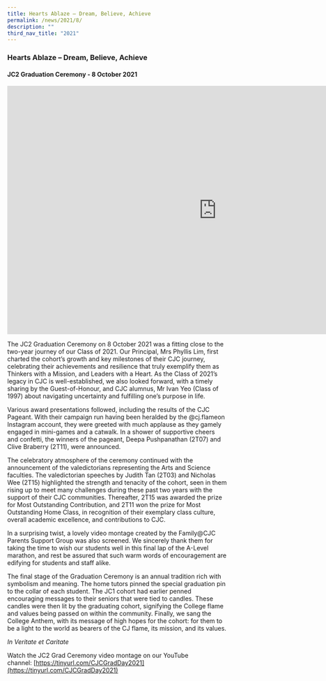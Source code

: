 ```yaml
---
title: Hearts Ablaze – Dream, Believe, Achieve
permalink: /news/2021/8/
description: ""
third_nav_title: "2021"
---
```

### **Hearts Ablaze – Dream, Believe, Achieve**

#### **JC2 Graduation Ceremony - 8 October 2021**

<iframe allowfullscreen="true" height="569" width="960" frameborder="0" src="https://docs.google.com/presentation/d/e/2PACX-1vTBJkhPIOZV4QxToe-scrZ6kPQih8bXaxcWRN1QUI8YuuUkxZJ3MWK8Qj8MkX44mYYICJwR4GCmg2qL/embed?start=false&amp;loop=false&amp;delayms=3000"></iframe>

The JC2 Graduation Ceremony on 8 October 2021 was a fitting close to the two-year journey of our Class of 2021. Our Principal, Mrs Phyllis Lim, first charted the cohort’s growth and key milestones of their CJC journey, celebrating their achievements and resilience that truly exemplify them as Thinkers with a Mission, and Leaders with a Heart. As the Class of 2021’s legacy in CJC is well-established, we also looked forward, with a timely sharing by the Guest-of-Honour, and CJC alumnus, Mr Ivan Yeo (Class of 1997) about navigating uncertainty and fulfilling one’s purpose in life.

Various award presentations followed, including the results of the CJC Pageant. With their campaign run having been heralded by the @cj.flameon Instagram account, they were greeted with much applause as they gamely engaged in mini-games and a catwalk. In a shower of supportive cheers and confetti, the winners of the pageant, Deepa Pushpanathan (2T07) and Clive Braberry (2T11), were announced.

The celebratory atmosphere of the ceremony continued with the announcement of the valedictorians representing the Arts and Science faculties. The valedictorian speeches by Judith Tan (2T03) and Nicholas Wee (2T15) highlighted the strength and tenacity of the cohort, seen in them rising up to meet many challenges during these past two years with the support of their CJC communities. Thereafter, 2T15 was awarded the prize for Most Outstanding Contribution, and 2T11 won the prize for Most Outstanding Home Class, in recognition of their exemplary class culture, overall academic excellence, and contributions to CJC.

In a surprising twist, a lovely video montage created by the Family@CJC Parents Support Group was also screened. We sincerely thank them for taking the time to wish our students well in this final lap of the A-Level marathon, and rest be assured that such warm words of encouragement are edifying for students and staff alike.

The final stage of the Graduation Ceremony is an annual tradition rich with symbolism and meaning. The home tutors pinned the special graduation pin to the collar of each student. The JC1 cohort had earlier penned encouraging messages to their seniors that were tied to candles. These candles were then lit by the graduating cohort, signifying the College flame and values being passed on within the community. Finally, we sang the College Anthem, with its message of high hopes for the cohort: for them to be a light to the world as bearers of the CJ flame, its mission, and its values.

_In Veritate et Caritate_

Watch the JC2 Grad Ceremony video montage on our YouTube channel:&nbsp;[https://tinyurl.com/CJCGradDay2021](https://tinyurl.com/CJCGradDay2021)